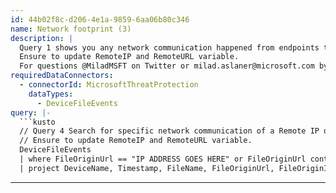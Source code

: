 ```yaml
---
id: 44b02f8c-d206-4e1a-9859-6aa06b80c346
name: Network footprint (3)
description: |
  Query 1 shows you any network communication happened from endpoints to a specific Remote IP or Remote URL.
  Ensure to update RemoteIP and RemoteURL variable.
  For questions @MiladMSFT on Twitter or milad.aslaner@microsoft.com by email.
requiredDataConnectors:
  - connectorId: MicrosoftThreatProtection
    dataTypes:
      - DeviceFileEvents
query: |-
  ```kusto
  // Query 4 Search for specific network communication of a Remote IP or URL that also discovers related file creation events
  // Ensure to update RemoteIP and RemoteURL variable.
  DeviceFileEvents
  | where FileOriginUrl == "IP ADDRESS GOES HERE" or FileOriginUrl contains "URL GOES HERE" or FileOriginReferrerUrl contains "URL GOES HERE"
  | project DeviceName, Timestamp, FileName, FileOriginUrl, FileOriginIP, FileOriginReferrerUrl, SHA1
  ```
---
```



